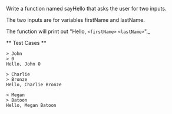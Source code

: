 Write a function named sayHello that asks the user for two inputs.

The two inputs are for variables firstName and lastName.

The function will print out "Hello, `<firstName>` `<lastName>`"._

** Test Cases **
```
> John
> 0
Hello, John O
```
```
> Charlie
> Bronze
Hello, Charlie Bronze
```
```
> Megan
> Batoon
Hello, Megan Batoon
```
